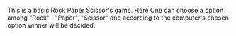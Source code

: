 This is a basic Rock Paper Scissor's game.
Here One can choose a option among "Rock" , "Paper", "Scissor" and according to the computer's chosen option winner will be decided.
